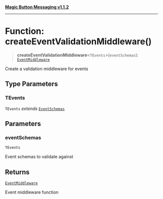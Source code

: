 [**Magic Button Messaging v1.1.2**](../README.md)

***

# Function: createEventValidationMiddleware()

> **createEventValidationMiddleware**\<`TEvents`\>(`eventSchemas`): [`EventMiddleware`](../type-aliases/EventMiddleware.md)

Create a validation middleware for events

## Type Parameters

### TEvents

`TEvents` *extends* [`EventSchemas`](../type-aliases/EventSchemas.md)

## Parameters

### eventSchemas

`TEvents`

Event schemas to validate against

## Returns

[`EventMiddleware`](../type-aliases/EventMiddleware.md)

Event middleware function
